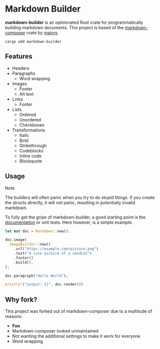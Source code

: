 # Markdown Builder

**markdown-builder** is an opinionated Rust crate for programmatically building
markdown documents. This project is based of the [markdown-composer] crate by
[mainrs].

```shell
cargo add markdown-builder
```

## Features

- Headers
- Paragraphs
  - Word wrapping
- Images
  - Footer
  - Alt text
- Links
  - Footer
- Lists
  - Ordered
  - Unordered
  - Checkboxes
- Transformations
  - Italic
  - Bold
  - Strikethrough
  - Codeblocks
  - Inline code
  - Blockquote

## Usage

> [!NOTE]
> The builders will often panic when you try to do stupid things.
> If you create the structs directly, it will not panic, resulting in potentially invalid markdown.

To fully get the gripe of markdown-builder, a good starting point is the
[documentation](https://docs.rs/markdown-builder/latest/markdown_builder/) or
unit tests. Here however, is a simple example.

```rust
let mut doc = Markdown::new();

doc.image(
  ImageBuilder::new()
    .url("https://example.com/picture.png")
    .text("A cute picture of a sandcat")
    .footer()
    .build(),
);

doc.paragraph("Hello World");

println!("output: {}", doc.render())
```

## Why fork?

This project was forked out of markdown-composer due to a multitude of reasons:

- **Fun**
- Markdown-composer looked unmaintained
- Not wanting the additional settings to make it work for everyone
- Word wrapping

[markdown-composer]: https://github.com/mainrs/markdown-composer-rs
[mainrs]: https://github.com/mainrs
